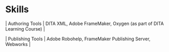 # Skills


| Authoring Tools   | DITA XML, Adobe FrameMaker, Oxygen (as part of DITA Learning Course)  |

| Publishing Tools  | Adobe Robohelp, FrameMaker Publishing Server, Webworks  |
